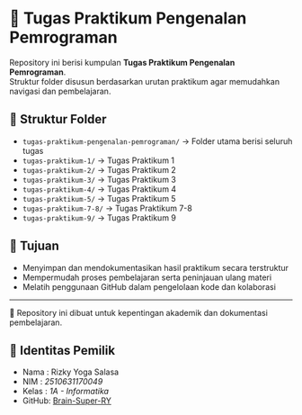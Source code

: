 # 📘 Tugas Praktikum Pengenalan Pemrograman

Repository ini berisi kumpulan **Tugas Praktikum Pengenalan Pemrograman**.  
Struktur folder disusun berdasarkan urutan praktikum agar memudahkan navigasi dan pembelajaran.

## 📂 Struktur Folder
- `tugas-praktikum-pengenalan-pemrograman/` → Folder utama berisi seluruh tugas
- `tugas-praktikum-1/` → Tugas Praktikum 1
- `tugas-praktikum-2/` → Tugas Praktikum 2
- `tugas-praktikum-3/` → Tugas Praktikum 3
- `tugas-praktikum-4/` → Tugas Praktikum 4
- `tugas-praktikum-5/` → Tugas Praktikum 5
- `tugas-praktikum-7-8/` → Tugas Praktikum 7-8
- `tugas-praktikum-9/` → Tugas Praktikum 9

## 🎯 Tujuan
- Menyimpan dan mendokumentasikan hasil praktikum secara terstruktur  
- Mempermudah proses pembelajaran serta peninjauan ulang materi  
- Melatih penggunaan GitHub dalam pengelolaan kode dan kolaborasi  

---

📌 Repository ini dibuat untuk kepentingan akademik dan dokumentasi pembelajaran.  

## 👤 Identitas Pemilik
- Nama  : Rizky Yoga Salasa  
- NIM   : *2510631170049*  
- Kelas : *1A - Informatika*  
- GitHub: [Brain-Super-RY](https://github.com/Brain-Super-RY)
